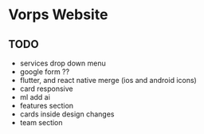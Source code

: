 # Vorps Website
## TODO
  - services drop down menu 
  - google form ??
  - flutter, and react native merge (ios and android icons)
  - card responsive 
  - ml add ai
  - features section
  - cards inside design changes
  - team section